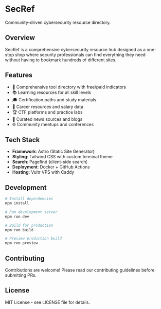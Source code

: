 # SecRef

Community-driven cybersecurity resource directory.

## Overview

SecRef is a comprehensive cybersecurity resource hub designed as a one-stop shop where security professionals can find everything they need without having to bookmark hundreds of different sites.

## Features

- 🔧 Comprehensive tool directory with free/paid indicators
- 📚 Learning resources for all skill levels
- 🎓 Certification paths and study materials
- 💼 Career resources and salary data
- 🏆 CTF platforms and practice labs
- 📰 Curated news sources and blogs
- 🌐 Community meetups and conferences

## Tech Stack

- **Framework**: Astro (Static Site Generator)
- **Styling**: Tailwind CSS with custom terminal theme
- **Search**: Pagefind (client-side search)
- **Deployment**: Docker + GitHub Actions
- **Hosting**: Vultr VPS with Caddy

## Development

```bash
# Install dependencies
npm install

# Run development server
npm run dev

# Build for production
npm run build

# Preview production build
npm run preview
```

## Contributing

Contributions are welcome! Please read our contributing guidelines before submitting PRs.

## License

MIT License - see LICENSE file for details.
